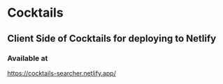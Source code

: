 # Cocktails
## Client Side of Cocktails for deploying to Netlify
### Available at 
https://cocktails-searcher.netlify.app/

